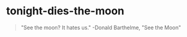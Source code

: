 tonight-dies-the-moon
=====================

>"See the moon? It hates us."
-Donald Barthelme, "See the Moon"
